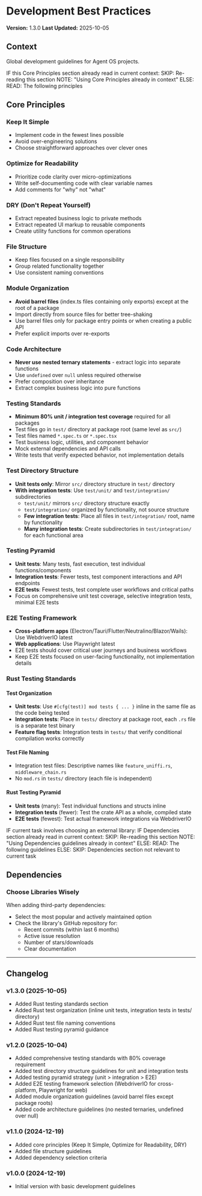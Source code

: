 # Development Best Practices

**Version:** 1.3.0
**Last Updated:** 2025-10-05

## Context

Global development guidelines for Agent OS projects.

<conditional-block context-check="core-principles">
IF this Core Principles section already read in current context:
  SKIP: Re-reading this section
  NOTE: "Using Core Principles already in context"
ELSE:
  READ: The following principles

## Core Principles

### Keep It Simple
- Implement code in the fewest lines possible
- Avoid over-engineering solutions
- Choose straightforward approaches over clever ones

### Optimize for Readability
- Prioritize code clarity over micro-optimizations
- Write self-documenting code with clear variable names
- Add comments for "why" not "what"

### DRY (Don't Repeat Yourself)
- Extract repeated business logic to private methods
- Extract repeated UI markup to reusable components
- Create utility functions for common operations

### File Structure
- Keep files focused on a single responsibility
- Group related functionality together
- Use consistent naming conventions

### Module Organization
- **Avoid barrel files** (index.ts files containing only exports) except at the root of a package
- Import directly from source files for better tree-shaking
- Use barrel files only for package entry points or when creating a public API
- Prefer explicit imports over re-exports

### Code Architecture
- **Never use nested ternary statements** - extract logic into separate functions
- Use `undefined` over `null` unless required otherwise
- Prefer composition over inheritance
- Extract complex business logic into pure functions

### Testing Standards
- **Minimum 80% unit / integration test coverage** required for all packages
- Test files go in `test/` directory at package root (same level as `src/`)
- Test files named `*.spec.ts` or `*.spec.tsx`
- Test business logic, utilities, and component behavior
- Mock external dependencies and API calls
- Write tests that verify expected behavior, not implementation details

### Test Directory Structure
- **Unit tests only**: Mirror `src/` directory structure in `test/` directory
- **With integration tests**: Use `test/unit/` and `test/integration/` subdirectories
  - `test/unit/` mirrors `src/` directory structure exactly
  - `test/integration/` organized by functionality, not source structure
  - **Few integration tests**: Place all files in `test/integration/` root, name by functionality
  - **Many integration tests**: Create subdirectories in `test/integration/` for each functional area

### Testing Pyramid
- **Unit tests**: Many tests, fast execution, test individual functions/components
- **Integration tests**: Fewer tests, test component interactions and API endpoints
- **E2E tests**: Fewest tests, test complete user workflows and critical paths
- Focus on comprehensive unit test coverage, selective integration tests, minimal E2E tests

### E2E Testing Framework
- **Cross-platform apps** (Electron/Tauri/Flutter/Neutralino/Blazor/Wails): Use WebdriverIO latest
- **Web applications**: Use Playwright latest
- E2E tests should cover critical user journeys and business workflows
- Keep E2E tests focused on user-facing functionality, not implementation details

### Rust Testing Standards

#### Test Organization
- **Unit tests**: Use `#[cfg(test)] mod tests { ... }` inline in the same file as the code being tested
- **Integration tests**: Place in `tests/` directory at package root, each `.rs` file is a separate test binary
- **Feature flag tests**: Integration tests in `tests/` that verify conditional compilation works correctly

#### Test File Naming
- Integration test files: Descriptive names like `feature_uniffi.rs`, `middleware_chain.rs`
- No `mod.rs` in `tests/` directory (each file is independent)

#### Rust Testing Pyramid
- **Unit tests** (many): Test individual functions and structs inline
- **Integration tests** (fewer): Test the crate API as a whole, compiled state
- **E2E tests** (fewest): Test actual framework integrations via WebdriverIO
</conditional-block>

<conditional-block context-check="dependencies" task-condition="choosing-external-library">
IF current task involves choosing an external library:
  IF Dependencies section already read in current context:
    SKIP: Re-reading this section
    NOTE: "Using Dependencies guidelines already in context"
  ELSE:
    READ: The following guidelines
ELSE:
  SKIP: Dependencies section not relevant to current task

## Dependencies

### Choose Libraries Wisely
When adding third-party dependencies:
- Select the most popular and actively maintained option
- Check the library's GitHub repository for:
  - Recent commits (within last 6 months)
  - Active issue resolution
  - Number of stars/downloads
  - Clear documentation
</conditional-block>

---

## Changelog

### v1.3.0 (2025-10-05)
- Added Rust testing standards section
- Added Rust test organization (inline unit tests, integration tests in tests/ directory)
- Added Rust test file naming conventions
- Added Rust testing pyramid guidance

### v1.2.0 (2025-10-04)
- Added comprehensive testing standards with 80% coverage requirement
- Added test directory structure guidelines for unit and integration tests
- Added testing pyramid strategy (unit > integration > E2E)
- Added E2E testing framework selection (WebdriverIO for cross-platform, Playwright for web)
- Added module organization guidelines (avoid barrel files except package roots)
- Added code architecture guidelines (no nested ternaries, undefined over null)

### v1.1.0 (2024-12-19)
- Added core principles (Keep It Simple, Optimize for Readability, DRY)
- Added file structure guidelines
- Added dependency selection criteria

### v1.0.0 (2024-12-19)
- Initial version with basic development guidelines
